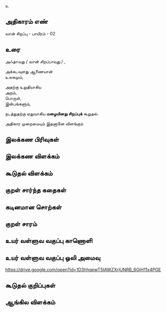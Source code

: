உ


## அதிகாரம் எண்

வான் சிறப்பு - பாயிரம் - 02

## உரை 

அஃதாவது _( வான் சிறப்பாவது )_ ,  

அக்கடவுளது ஆணையான்  
உலகமும்,  

அதற்கு உறுதியாகிய  
அறம்,  
பொருள்,  
இன்பங்களும்,  

நடத்துதற்கு ஏதுவாகிய **மழையினது சிறப்புக்** கூறுதல்.  

அதிகார முறைமையும் இதனானே விளங்கும்



## இலக்கண பிரிவுகள் 


## இலக்கண விளக்கம்


## கூடுதல் விளக்கம்


## குறள் சார்ந்த கதைகள் 


## கடினமான சொற்கள்


## குறள் சாரம் 


## உயர் வள்ளுவ வகுப்பு காணொளி


## உயர் வள்ளுவ வகுப்பு ஒலி அமைவு 
https://drive.google.com/open?id=1D3hhqpwT5IAWZXrjUNRB_6GjH11x4PGE

## கூடுதல் குறிப்புகள்


## ஆங்கில விளக்கம்

